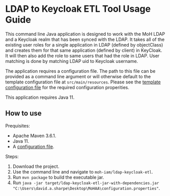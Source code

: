 # LDAP to Keycloak ETL Tool Usage Guide

This command line Java application is designed to work with the MoH LDAP and a Keycloak realm that has been synced with the LDAP. It takes all of the existing user roles for a single application in LDAP (defined by objectClass) and creates them for that same application (defined by client) in KeyCloak. It will then also add the role to same users that had the role in LDAP. User matching is done by matching LDAP uid to Keycloak username. 

The application requires a configuration file. The path to this file can be provided as a command line argument or will otherwise default to the template configuration file at `src/main/resources`. Please see the [template configuration file](https://github.com/bcgov/moh-iam/blob/master/ldap-keycloak-etl/src/main/resources/configuration.properties) for the required configuration properities. 

This application requires Java 11.

## How to use

Prequisites:

* Apache Maven 3.6.1.
* Java 11.
* A [configuration file](https://github.com/bcgov/moh-iam/blob/master/ldap-keycloak-etl/src/main/resources/configuration.properties).

Steps:

1. Download the project.
2. Use the command line and navigate to `moh-iam/ldap-keycloak-etl`.
3. Run `mvn package` to build the executable jar.
4. Run `java -jar target/ldap-keycloak-etl-jar-with-dependencies.jar "C:\Users\david.a.sharpe\Desktop\MoHAA\configuration.properties"`.
